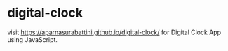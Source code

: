 # digital-clock

visit https://aparnasurabattini.github.io/digital-clock/ for Digital Clock App using JavaScript.
